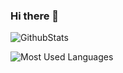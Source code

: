 ### Hi there 👋

![GithubStats](https://github-readme-stats.vercel.app/api?username=Fsnakcsk&show_icons=true&theme=dark&count_private=true)

![Most Used Languages](https://github-readme-stats.vercel.app/api/top-langs/?username=Fsnakcsk&theme=dark&layout=compact)
